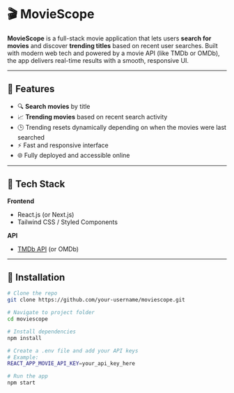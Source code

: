 # 🎬 MovieScope

**MovieScope** is a full-stack movie application that lets users **search for movies** and discover **trending titles** based on recent user searches. Built with modern web tech and powered by a movie API (like TMDb or OMDb), the app delivers real-time results with a smooth, responsive UI.

---

## 🚀 Features

- 🔍 **Search movies** by title
- 📈 **Trending movies** based on recent search activity
- 🕒 Trending resets dynamically depending on when the movies were last searched
- ⚡ Fast and responsive interface
- 🌐 Fully deployed and accessible online

---

## 🧰 Tech Stack


**Frontend**
- React.js (or Next.js)
- Tailwind CSS / Styled Components

**API**
- [TMDb API](https://www.themoviedb.org/documentation/api) (or OMDb)

---

## 🔧 Installation

```bash
# Clone the repo
git clone https://github.com/your-username/moviescope.git

# Navigate to project folder
cd moviescope

# Install dependencies
npm install

# Create a .env file and add your API keys
# Example:
REACT_APP_MOVIE_API_KEY=your_api_key_here

# Run the app
npm start
